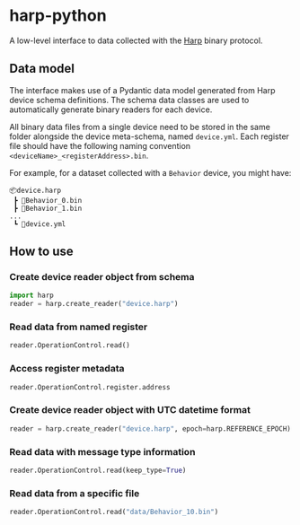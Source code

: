 # harp-python

A low-level interface to data collected with the [Harp](https://harp-tech.org/) binary protocol.

## Data model 

The interface makes use of a Pydantic data model generated from Harp device schema definitions. The schema data classes are used to automatically generate binary readers for each device.

All binary data files from a single device need to be stored in the same folder alongside the device meta-schema, named `device.yml`. Each register file should have the following naming convention `<deviceName>_<registerAddress>.bin`.

For example, for a dataset collected with a `Behavior` device, you might have:

```
📦device.harp
 ┣ 📜Behavior_0.bin
 ┣ 📜Behavior_1.bin
...
 ┗ 📜device.yml
```

## How to use

### Create device reader object from schema

```python
import harp
reader = harp.create_reader("device.harp")
```

### Read data from named register

```python
reader.OperationControl.read()
```

### Access register metadata

```python
reader.OperationControl.register.address
```

### Create device reader object with UTC datetime format

```python
reader = harp.create_reader("device.harp", epoch=harp.REFERENCE_EPOCH)
```

### Read data with message type information

```python
reader.OperationControl.read(keep_type=True)
```

### Read data from a specific file

```python
reader.OperationControl.read("data/Behavior_10.bin")
```
